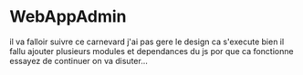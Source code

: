 # WebAppAdmin
il va falloir suivre ce carnevard 
j'ai pas gere le design 
ca s'execute bien il fallu ajouter plusieurs modules et dependances 
du js por que ca fonctionne essayez de continuer on va disuter...